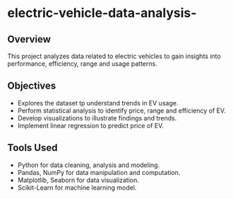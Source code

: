 # electric-vehicle-data-analysis-

## Overview 
This project analyzes data related to electric vehicles to gain insights into performance, efficiency, range and usage patterns. 

## Objectives
- Explores the dataset tp understand trends in EV usage.
- Perform statistical analysis to identify price, range and efficiency of EV.
- Develop visualizations to illustrate findings and trends.
- Implement linear regression to predict price of EV.

## Tools Used 
- Python for data cleaning, analysis and modeling.
- Pandas, NumPy for data manipulation and computation.
- Matplotlib, Seaborn for data visualization.
- Scikit-Learn for machine learning model. 
